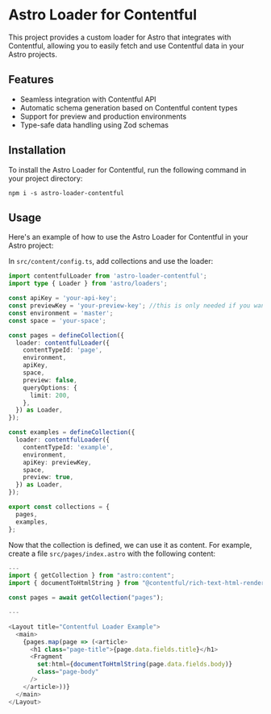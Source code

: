 # Astro Loader for Contentful

This project provides a custom loader for Astro that integrates with Contentful, allowing you to easily fetch and use Contentful data in your Astro projects.

## Features

- Seamless integration with Contentful API
- Automatic schema generation based on Contentful content types
- Support for preview and production environments
- Type-safe data handling using Zod schemas

## Installation

To install the Astro Loader for Contentful, run the following command in your project directory:

`npm i -s astro-loader-contentful`

## Usage

Here's an example of how to use the Astro Loader for Contentful in your Astro project:

In `src/content/config.ts`, add collections and use the loader:

```typescript
import contentfulLoader from 'astro-loader-contentful';
import type { Loader } from 'astro/loaders';

const apiKey = 'your-api-key';
const previewKey = 'your-preview-key'; //this is only needed if you want to show unpublished entries
const environment = 'master';
const space = 'your-space';

const pages = defineCollection({
  loader: contentfulLoader({
    contentTypeId: 'page',
    environment,
    apiKey,
    space,
    preview: false,
    queryOptions: {
      limit: 200,
    },
  }) as Loader,
});

const examples = defineCollection({
  loader: contentfulLoader({
    contentTypeId: 'example',
    environment,
    apiKey: previewKey,
    space,
    preview: true,
  }) as Loader,
});

export const collections = {
  pages,
  examples,
};
```

Now that the collection is defined, we can use it as content. For example, create a file `src/pages/index.astro` with the following content:

```typescript
---
import { getCollection } from "astro:content";
import { documentToHtmlString } from "@contentful/rich-text-html-renderer";

const pages = await getCollection("pages");

---

<Layout title="Contentful Loader Example">
  <main>
    {pages.map(page => (<article>
      <h1 class="page-title">{page.data.fields.title}</h1>
      <Fragment
        set:html={documentToHtmlString(page.data.fields.body)}
        class="page-body"
      />
    </article>))}
  </main>
</Layout>
```
